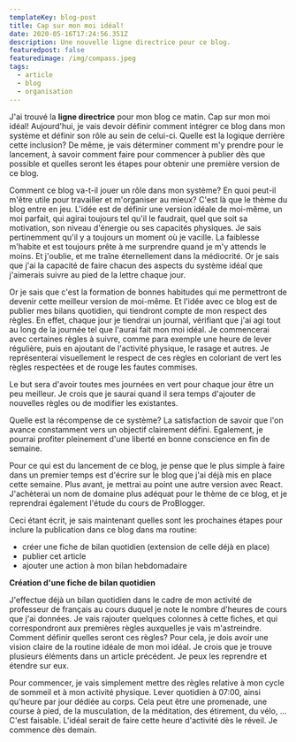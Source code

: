 ```yaml
---
templateKey: blog-post
title: Cap sur mon moi idéal!
date: 2020-05-16T17:24:56.351Z
description: Une nouvelle ligne directrice pour ce blog.
featuredpost: false
featuredimage: /img/compass.jpeg
tags:
  - article
  - blog
  - organisation
---
```

J'ai trouvé la **ligne directrice** pour mon blog ce matin. Cap sur mon moi idéal! Aujourd'hui, je vais devoir définir comment intégrer ce blog dans mon système et définir son rôle au sein de celui-ci. Quelle est la logique derrière cette inclusion? De même, je vais déterminer comment m'y prendre pour le lancement, à savoir comment faire pour commencer à publier dès que possible et quelles seront les étapes pour obtenir une première version de ce blog.

Comment ce blog va-t-il jouer un rôle dans mon système? En quoi peut-il m'être utile pour travailler et m'organiser au mieux? C'est là que le thème du blog entre en jeu. L'idée est de définir une version idéale de moi-même, un moi parfait, qui agirai toujours tel qu'il le faudrait, quel que soit sa motivation, son niveau d'énergie ou ses capacités physiques. Je sais pertinemment qu'il y a toujours un moment où je vacille. La faiblesse m'habite et est toujours prête à me surprendre quand je m'y attends le moins. Et j'oublie, et me traîne éternellement dans la médiocrité. Or je sais que j'ai la capacité de faire chacun des aspects du système idéal que j'aimerais suivre au pied de la lettre chaque jour.

Or je sais que c'est la formation de bonnes habitudes qui me permettront de devenir cette meilleur version de moi-même. Et l'idée avec ce blog est de publier mes bilans quotidien, qui tiendront compte de mon respect des règles. En effet, chaque jour je tiendrai un journal, vérifiant que j'ai agi tout au long de la journée tel que l'aurai fait mon moi idéal. Je commencerai avec certaines règles à suivre, comme para exemple une heure de lever régulière, puis en ajoutant de l'activité physique, le rasage et autres. Je représenterai visuellement le respect de ces règles en coloriant de vert les règles respectées et de rouge les fautes commises.

Le but sera d'avoir toutes mes journées en vert pour chaque jour être un peu meilleur. Je crois que je saurai quand il sera temps d'ajouter de nouvelles règles ou de modifier les existantes.

Quelle est la récompense de ce système? La satisfaction de savoir que l'on avance constamment vers un objectif clairement défini. Egalement, je pourrai profiter pleinement d'une liberté en bonne conscience en fin de semaine.

Pour ce qui est du lancement de ce blog, je pense que le plus simple à faire dans un premier temps est d'écrire sur le blog que j'ai déjà mis en place cette semaine. Plus avant, je mettrai au point une autre version avec React. J'achèterai un nom de domaine plus adéquat pour le thème de ce blog, et je reprendrai également l'étude du cours de ProBlogger.

Ceci étant écrit, je sais maintenant quelles sont les prochaines étapes pour inclure la publication dans ce blog dans ma routine:

* créer une fiche de bilan quotidien (extension de celle déjà en place)
* publier cet article
* ajouter une action à mon bilan hebdomadaire



**Création d'une fiche de bilan quotidien**

J'effectue déjà un bilan quotidien dans le cadre de mon activité de professeur de français au cours duquel je note le nombre d'heures de cours que j'ai données. Je vais rajouter quelques colonnes à cette fiches, et qui correspondront aux premières règles auxquelles je vais m'astreindre. Comment définir quelles seront ces règles? Pour cela, je dois avoir une vision claire de la routine idéale de mon moi idéal. Je crois que je trouve plusieurs éléments dans un article précédent. Je peux les reprendre et étendre sur eux.

Pour commencer, je vais simplement mettre des règles relative à mon cycle de sommeil et à mon activité physique. Lever quotidien à 07:00, ainsi qu'heure par jour dédiée au corps. Cela peut être une promenade, une course à pied, de la musculation, de la méditation, des étirement, du vélo, ... C'est faisable. L'idéal serait de faire cette heure d'activité dès le réveil.  Je commence dès demain.